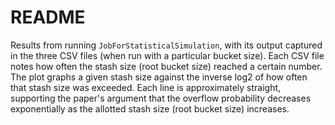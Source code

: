 # README
Results from running `JobForStatisticalSimulation`, with its output captured in the three CSV files (when run with a particular bucket size). Each CSV file notes how often the stash size (root bucket size) reached a certain number. The plot graphs a given stash size against the inverse log2 of how often that stash size was exceeded. Each line is approximately straight, supporting the paper's argument that the overflow probability decreases exponentially as the allotted stash size (root bucket size) increases.

